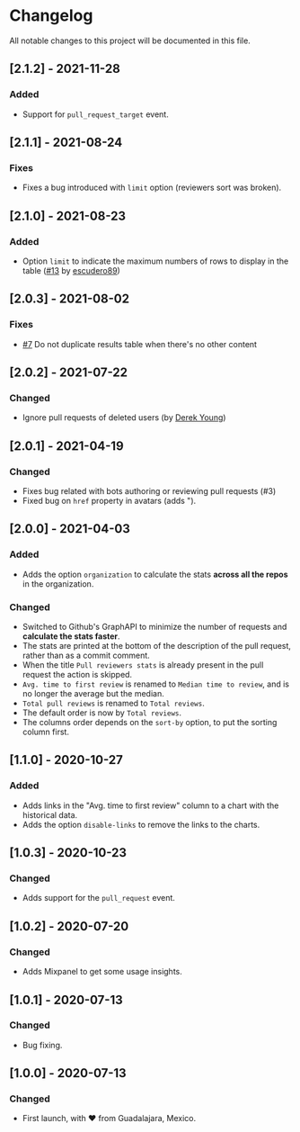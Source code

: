 # Changelog
All notable changes to this project will be documented in this file.

## [2.1.2] - 2021-11-28
### Added
- Support for `pull_request_target` event.

## [2.1.1] - 2021-08-24
### Fixes
- Fixes a bug introduced with `limit` option (reviewers sort was broken).

## [2.1.0] - 2021-08-23
### Added
- Option `limit` to indicate the maximum numbers of rows to display in the table ([#13](https://github.com/flowwer-dev/pull-request-stats/pull/13) by [escudero89](https://github.com/escudero89))

## [2.0.3] - 2021-08-02
### Fixes
- [#7](https://github.com/flowwer-dev/pull-request-stats/issues/7) Do not duplicate results table when there's no other content

## [2.0.2] - 2021-07-22
### Changed
- Ignore pull requests of deleted users (by [Derek Young](https://github.com/derek-young))

## [2.0.1] - 2021-04-19
### Changed
- Fixes bug related with bots authoring or reviewing pull requests (#3)
- Fixed bug on `href` property in avatars (adds ").

## [2.0.0] - 2021-04-03
### Added
- Adds the option `organization` to calculate the stats **across all the repos** in the organization.

### Changed
- Switched to Github's GraphAPI to minimize the number of requests and **calculate the stats faster**.
- The stats are printed at the bottom of the description of the pull request, rather than as a commit comment.
- When the title `Pull reviewers stats` is already present in the pull request the action is skipped.
- `Avg. time to first review` is renamed to `Median time to review`, and is no longer the average but the median.
- `Total pull reviews` is renamed to `Total reviews`.
- The default order is now by `Total reviews`.
- The columns order depends on the `sort-by` option, to put the sorting column first.


## [1.1.0] - 2020-10-27
### Added
- Adds links in the "Avg. time to first review" column to a chart with the historical data.
- Adds the option `disable-links` to remove the links to the charts.


## [1.0.3] - 2020-10-23
### Changed
- Adds support for the `pull_request` event.


## [1.0.2] - 2020-07-20
### Changed
- Adds Mixpanel to get some usage insights.


## [1.0.1] - 2020-07-13
### Changed
- Bug fixing.


## [1.0.0] - 2020-07-13
### Changed
- First launch, with ♥ from Guadalajara, Mexico.
